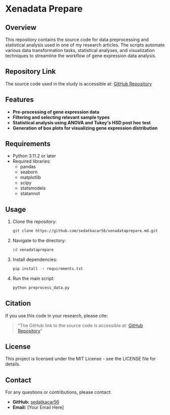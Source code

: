 # Xenadata Prepare

## Overview

This repository contains the source code for data preprocessing and statistical analysis used in one of my research articles. The scripts automate various data transformation tasks, statistical analyses, and visualization techniques to streamline the workflow of gene expression data analysis.

## Repository Link

The source code used in the study is accessible at: [GitHub Repository](https://github.com/sedatkacar56/xenadataprepare.md.git)

## Features

- **Pre-processing of gene expression data**
- **Filtering and selecting relevant sample types**
- **Statistical analysis using ANOVA and Tukey's HSD post hoc test**
- **Generation of box plots for visualizing gene expression distribution**

## Requirements

- Python 3.11.2 or later
- Required libraries:
  - pandas
  - seaborn
  - matplotlib
  - scipy
  - statsmodels
  - statannot

## Usage

1. Clone the repository:
   ```sh
   git clone https://github.com/sedatkacar56/xenadataprepare.md.git
   ```
2. Navigate to the directory:
   ```sh
   cd xenadataprepare
   ```
3. Install dependencies:
   ```sh
   pip install -r requirements.txt
   ```
4. Run the main script:
   ```sh
   python preprocess_data.py
   ```

## Citation

If you use this code in your research, please cite:

> "The GitHub link to the source code is accessible at: [GitHub Repository](https://github.com/sedatkacar56/xenadataprepare.md.git)"

## License

This project is licensed under the MIT License - see the LICENSE file for details.

## Contact

For any questions or contributions, please contact:

- **GitHub:** [sedatkacar56](https://github.com/sedatkacar56)
- **Email:** [Your Email Here]

